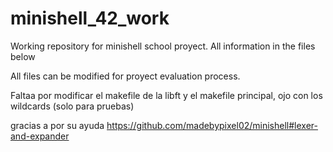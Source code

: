 # minishell_42_work

Working repository for minishell school proyect. All information in the files below

All files can be modified for proyect evaluation process.

Faltaa por modificar el makefile de la libft y el makefile principal, ojo con los wildcards (solo para pruebas)

gracias a por su ayuda
https://github.com/madebypixel02/minishell#lexer-and-expander
